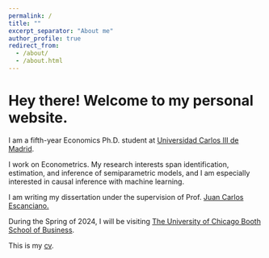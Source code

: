 ```yaml
---
permalink: /
title: ""
excerpt_separator: "About me"
author_profile: true
redirect_from: 
  - /about/
  - /about.html
---
```


Hey there! Welcome to my personal website.  
====

I am a fifth-year Economics Ph.D. student at [Universidad Carlos III de Madrid](http://economics.uc3m.es/). 

I work on Econometrics. My research interests span identification, estimation, and inference of semiparametric models, and I am especially interested in causal inference with machine learning.

I am writing my dissertation under the supervision of Prof. [Juan Carlos Escanciano.](https://sites.google.com/view/juancarlosescanciano/home)

During the Spring of 2024, I will be visiting [The University of Chicago Booth School of Business](https://www.chicagobooth.edu/).

This is my [cv](http://argafacu.github.io/files/CV_FacundoArga_araz.pdf).
